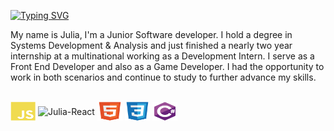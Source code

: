 [![Typing SVG](https://readme-typing-svg.demolab.com?font=Fira+Code&pause=1000&color=F693F7&random=false&width=455&lines=Hello%2C+folks!+)](https://git.io/typing-svg)

My name is Julia, I'm a Junior Software developer. I hold a degree in Systems Development & Analysis and just finished a nearly two year internship at a multinational working as a Development Intern. 
I serve as a Front End Developer and also as a Game Developer. I had the opportunity to work in both scenarios and continue to study to further advance my skills. 

<div style="display: inline_block"><br>
  <img align="center" alt="Julia-Js" height="30" width="40" src="https://raw.githubusercontent.com/devicons/devicon/master/icons/javascript/javascript-plain.svg">
  <img align="center" alt="Julia-React" height="30" width="40" src="https://raw.githubusercontent.com/devicons/devicon/master/icons/vuejs/reactjs-original.svg">
  <img align="center" alt="Julia-HTML" height="30" width="40" src="https://raw.githubusercontent.com/devicons/devicon/master/icons/html5/html5-original.svg">
  <img align="center" alt="Julia-CSS" height="30" width="40" src="https://raw.githubusercontent.com/devicons/devicon/master/icons/css3/css3-original.svg">
  <img align="center" alt="Julia-Csharp" height="30" width="40" src="https://raw.githubusercontent.com/devicons/devicon/master/icons/csharp/csharp-original.svg">
</div>
